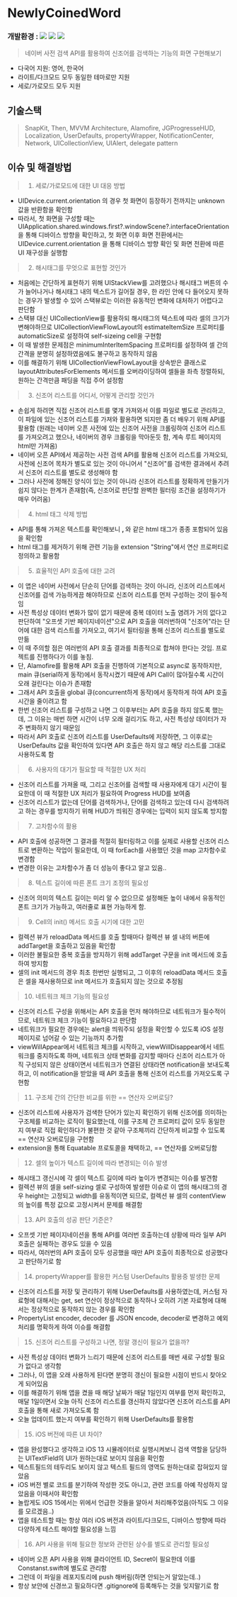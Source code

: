 # NewlyCoinedWord
### 개발환경 : <img src ="https://img.shields.io/badge/Swift-5.5-FA7343?logo=swift&logoColor=white"> <img src="https://img.shields.io/badge/Xcode-13.3-1575F9?logo=Xcode&logoColor=white"> <img src="https://img.shields.io/badge/Platforms-iOS_13.0-Green?style=flat-square">
> 네이버 사전 검색 API를 활용하여 신조어를 검색하는 기능의 화면 구현해보기

* 다국어 지원: 영어, 한국어
* 라이트/다크모드 모두 동일한 테마로만 지원
* 세로/가로모드 모두 지원

## 기술스택
> SnapKit, Then, MVVM Architecture, Alamofire, JGProgresseHUD, Localization, UserDefaults, propertyWrapper, NotificationCenter, Network, UICollectionView, UIAlert, delegate pattern

## 이슈 및 해결방법
> 1. 세로/가로모드에 대한 UI 대응 방법
  - UIDevice.current.orientation 의 경우 첫 화면이 등장하기 전까지는 unknown 값을 반환함을 확인함
  - 따라서, 첫 화면을 구성할 때는 UIApplication.shared.windows.first?.windowScene?.interfaceOrientation 을 통해 디바이스 방향을 확인하고,
첫 화면 이후 화면 전환에서는 UIDevice.current.orientation 을 통해 디바이스 방향 확인 및 화면 전환에 따른 UI 재구성을 실행함

> 2. 해시태그를 무엇으로 표현할 것인가
  - 처음에는 간단하게 표현하기 위해 UIStackView를 고려했으나 해시태그 버튼의 수가 늘어나거나 해시태그 내의 텍스트가 길어질 경우,
한 라인 안에 다 들어오지 못하는 경우가 발생할 수 있어 스택뷰로는 이러한 유동적인 변화에 대처하기 어렵다고 판단함
  - 스택뷰 대신 UICollectionView를 활용하되 해시태그의 텍스트에 따라 셀의 크기가 변해야하므로
UICollectionViewFlowLayout의 estimateItemSize 프로퍼티를 automaticSize로 설정하여 self-sizeing cell을 구현함
  - 이 때 발생한 문제점은 minimumInterItemSpacing 프로퍼티를 설정하여 셀 간의 간격을 분명히 설정하였음에도 불구하고 동작하지 않음
  - 이를 해결하기 위해 UICollectionViewFlowLayout을 상속받은 클래스로 layoutAttributesForElements 메서드를 오버라이딩하여
셀들을 좌측 정렬하되, 원하는 간격만큼 패딩을 직접 주어 설정함

> 3. 신조어 리스트를 어디서, 어떻게 관리할 것인가
  - 손쉽게 하려면 직접 신조어 리스트를 몇개 가져와서 이를 파일로 별도로 관리하고, 이 파일에 있는 신조어 리스트를 가져와 활용하면 되지만 좀 더 배우기 위해 API를 활용함
(원래는 네이버 오픈 사전에 있는 신조어 사전을 크롤링하여 신조어 리스트를 가져오려고 했으나, 네이버의 경우 크롤링을 막아둔듯 함, 계속 루트 페이지의 html만 가져옴)
  - 네이버 오픈 API에서 제공하는 사전 검색 API를 활용해 신조어 리스트를 가져오되,
사전에 신조어 목차가 별도로 있는 것이 아니어서 "신조어"를 검색한 결과에서 추려서 신조어 리스트를 별도로 생성해야 함
  - 그러나 사전에 정해진 양식이 있는 것이 아니라 신조어 리스트를 정확하게 만들기가 쉽지 않다는 한계가 존재함(즉, 신조어로 판단할 완벽한 필터링 조건을 설정하기가 매우 어려움)

> 4. html 태그 삭제 방법
  - API를 통해 가져온 텍스트를 확인해보니 <b>, </b>와 같은 html 태그가 종종 포함되어 있음을 확인함
  - html 태그를 제거하기 위해 관련 기능을 extension "String"에서 연산 프로퍼티로 정의하고 활용함

> 5. 효율적인 API 호출에 대한 고려
  - 이 앱은 네이버 사전에서 단순히 단어를 검색하는 것이 아니라, 신조어 리스트에서 신조어를 검색 가능하게끔 해야하므로 신조어 리스트를 먼저 구성하는 것이 필수적임
  - 사전 특성상 데이터 변화가 많이 없기 때문에 중복 데이터 노출 염려가 거의 없다고 판단하여 "오프셋 기반 페이지네이션"으로 API 호출을 여러번하여
"신조어"라는 단어에 대한 검색 리스트를 가져오고, 여기서 필터링을 통해 신조어 리스트를 별도로 만듦
  - 이 때 주의할 점은 여러번의 API 호출 결과를 최종적으로 합쳐야 한다는 것임. 프로젝트를 진행하다가 이를 놓침.
  - 단, Alamofire를 활용해 API 호출을 진행하여 기본적으로 async로 동작하지만, main 큐(serial하게 동작)에서 동작시켰기 때문에 API Call이 많아질수록 시간이 오래 걸린다는 이슈가 존재함
  - 그래서 API 호출을 global 큐(concurrent하게 동작)에서 동작하게 하여 API 호출 시간을 줄이려고 함
  - 한번 신조어 리스트를 구성하고 나면 그 이후부터는 API 호출을 하지 않도록 했는데,
그 이유는 매번 하면 시간이 너무 오래 걸리기도 하고, 사전 특성상 데이터가 자주 변화하지 않기 때문임
  - 따라서 API 호출로 신조어 리스트를 UserDefaults에 저장하면, 그 이후로는 UserDefaults 값을 확인하여 있다면 API 호출은 하지 않고 해당 리스트를 그대로 사용하도록 함

> 6. 사용자의 대기가 필요할 때 적절한 UX 처리
  - 신조어 리스트를 가져올 때, 그리고 신조어를 검색할 때 사용자에게 대기 시간이 필요한데 이 때 적절한 UX 처리가 필요하여 Progress HUD를 보여줌
  - 신조어 리스트가 없는데 단어를 검색하거나, 단어를 검색하고 있는데 다시 검색하려고 하는 경우를 방지하기 위해 HUD가 띄워진 경우에는 입력이 되지 않도록 방지함

> 7. 고차함수의 활용
  - API 호출에 성공하면 그 결과를 적절히 필터링하고 이를 실제로 사용할 신조어 리스트로 변환하는 작업이 필요한데,
이 때 forEach를 사용했던 것을 map 고차함수로 변경함
  - 변경한 이유는 고차함수가 좀 더 성능이 좋다고 알고 있음..

> 8. 텍스트 길이에 따른 폰트 크기 조정의 필요성
  - 신조어 의미의 텍스트 길이는 미리 알 수 없으므로 설정해둔 높이 내에서 유동적인 폰트 크기가 가능하고, 여러줄로 표현 가능하게 함.

> 9. Cell의 init() 메서드 호출 시기에 대한 고민
  - 컬렉션 뷰가 reloadData 메서드를 호출 할때마다 컬렉션 뷰 셀 내의 버튼에 addTarget을 호출하고 있음을 확인함
  - 이러한 불필요한 중복 호출을 방지하기 위해 addTarget 구문을 init 메서드에 호출하여 방지함
  - 셀의 init 메서드의 경우 최초 한번만 실행되고, 그 이후의 reloadData 메서드 호출은 셀을 재사용하므로 init 메서드가 호출되지 않는 것으로 추정됨

> 10. 네트워크 체크 기능의 필요성
  - 신조어 리스트 구성을 위해서는 API 호출을 먼저 해야하므로 네트워크가 필수적이므로, 네트워크 체크 기능이 필요하다고 판단함
  - 네트워크가 필요한 경우에는 alert을 띄워주되 설정을 확인할 수 있도록 iOS 설정 페이지로 넘어갈 수 있는 기능까지 추가함
  - viewWillAppear에서 네트워크 체크를 시작하고, viewWillDisappear에서 네트워크를 중지하도록 하며,
네트워크 상태 변화를 감지할 때마다 신조어 리스트가 아직 구성되지 않은 상태이면서 네트워크가 연결된 상태라면 notification을 보내도록 하고,
이 notification을 받았을 때 API 호출을 통해 신조어 리스트를 가져오도록 구현함

> 11. 구조체 간의 간단한 비교를 위한 == 연산자 오버로딩?
  - 신조어 리스트에 사용자가 검색한 단어가 있는지 확인하기 위해 신조어를 의미하는 구조체를 비교하는 로직이 필요했는데,
이를 구조체 간 프로퍼티 값이 모두 동일한지 여부로 직접 확인하다가 불편한 것 같아 구조체끼리 간단하게 비교할 수 있도록 == 연산자 오버로딩을 구현함
  - extension을 통해 Equatable 프로토콜을 채택하고, == 연산자를 오버로딩함

> 12. 셀의 높이가 텍스트 길이에 따라 변경되는 이슈 발생
  - 해시태그 갱신시에 각 셀이 텍스트 길이에 따라 높이가 변경되는 이슈를 발견함
  - 컬렉션 뷰의 셀을 self-sizing 셀로 구성하여 발생한 이슈로 이 앱의 해시태그의 경우 height는 고정되고 width를 유동적이면 되므로,
컬렉션 뷰 셀의 contentView의 높이를 특정 값으로 고정시켜서 문제를 해결함

> 13. API 호출의 성공 판단 기준은?
  - 오프셋 기반 페이지네이션을 통해 API를 여러번 호출하는데 상황에 따라 일부 API 호출은 실패하는 경우도 있을 수 있음
  - 따라서, 여러번의 API 호출이 모두 성공했을 때만 API 호출이 최종적으로 성공했다고 판단하기로 함

> 14. propertyWrapper를 활용한 커스텀 UserDefaults 활용중 발생한 문제
  - 신조어 리스트를 저장 및 관리하기 위해 UserDefaults를 사용하였는데, 커스텀 자료형에 대해서는 get, set 연산이 정상적으로 동작하나
오히려 기본 자료형에 대해서는 정상적으로 동작하지 않는 경우를 확인함
  - PropertyList encoder, decoder 를 JSON encode, decoder로 변경하고 예외처리를 명확하게 하여 이슈를 해결함

> 15. 신조어 리스트를 구성하고 나면, 정말 갱신이 필요가 없을까?
  - 사전 특성상 데이터 변화가 느리기 때문에 신조어 리스트를 매번 새로 구성할 필요가 없다고 생각함
  - 그러나, 이 앱을 오래 사용하게 된다면 분명히 갱신이 필요한 시점이 반드시 찾아오게 되어있음
  - 이를 해결하기 위해 앱을 켰을 때 해당 날짜가 매달 1일인지 여부를 먼저 확인하고,
매달 1일이면서 오늘 아직 신조어 리스트를 갱신하지 않았다면 신조어 리스트를 API 호출을 통해 새로 가져오도록 함
  - 오늘 업데이트 했는지 여부를 확인하기 위해 UserDefaults를 활용함

> 15. iOS 버전에 따른 UI 차이?
  - 앱을 완성했다고 생각하고 iOS 13 시뮬레이터로 실행시켜보니 검색 역할을 담당하는 UITextField의 UI가 원하는대로 보이지 않음을 확인함
  - 텍스트필드의 테두리도 보이지 않고 텍스트 필드의 영역도 원하는대로 잡혀있지 않았음
  - iOS 버전 별로 코드를 분기하여 작성한 것도 아니고, 관련 코드를 아예 작성하지 않았음을 이때서야 확인함
  - 놀랍게도 iOS 15에서는 위에서 언급한 것들을 알아서 처리해주었음(아직도 그 이유를 모르겠음..)
  - 앱을 테스트할 때는 항상 여러 iOS 버전과 라이트/다크모드, 디바이스 방향에 따라 다양하게 테스트 해야할 필요성을 느낌

> 16. API 사용을 위해 필요한 정보와 관련된 상수를 별도로 관리할 필요성
  - 네이버 오픈 API 사용을 위해 클라이언트 ID, Secret이 필요한데 이를 Constanst.swift에 별도로 관리함
  - 그런데 이 파일을 레포지토리에 push 해버림(하면 안되는거 알았는데..)
  - 항상 보안에 신경쓰고 필요하다면 .gitignore에 등록해두는 것을 잊지말기로 함
  
